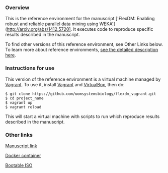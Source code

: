 ### Overview

This is the reference environment for the manuscript ['FlexDM: Enabling robust and reliable parallel data mining using WEKA'](http://arxiv.org/abs/1412.5720].  It executes code to reproduce specific results described in the manuscript.   

To find other versions of this reference environment, see Other Links below.  To learn more about reference environments, [see the detailed description here](http://uomsystemsbiology.github.io/reference-environments/).  

### Instructions for use

This version of the reference environment is a virtual machine managed by [Vagrant](http://www.vagrantup.com).  To use it, install [Vagrant](http://www.vagrantup.com) and [VirtualBox](https://www.virtualbox.org/), then do:

```
$ git clone https://github.com/uomsystemsbiology/flexdm_vagrant.git
$ cd project_name
$ vagrant up
$ vagrant reload
```
This will start a virtual machine with scripts to run which reproduce results described in the manuscript.  

### Other links

[Manuscript link](http://arxiv.org/abs/1412.5720)

[Docker container](https://hub.docker.com/r/uomsystemsbiology/flexdm/)

[Bootable ISO](https://dx.doi.org/10.5281/zenodo.22415)


